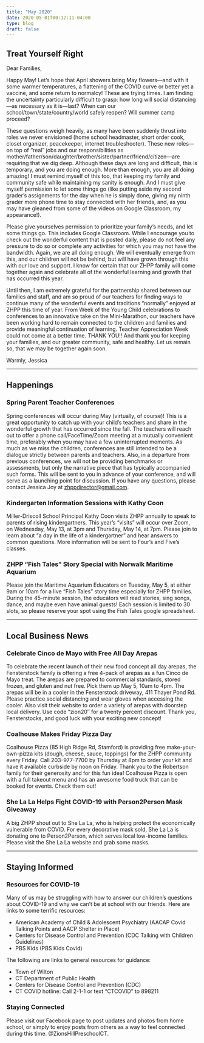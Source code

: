 ```yaml
---
title: "May 2020"
date: 2020-05-01T00:12:11-04:00
type: blog
draft: false
---
```


## Treat Yourself Right

Dear Families,

Happy May! Let’s hope that April showers bring May flowers—and with it some warmer temperatures, a flattening of the COVID curve or better yet a vaccine, and some return to normalcy! These are trying times. I am finding the uncertainty particularly difficult to grasp: how long will social distancing—as necessary as it is—last? When can our school/town/state/country/world safely reopen? Will summer camp proceed?

These questions weigh heavily, as many have been suddenly thrust into roles we never envisioned (home school headmaster, short order cook, closet organizer, peacekeeper, internet troubleshooter). These new roles—on top of “real” jobs and our responsibilities as mother/father/son/daughter/brother/sister/partner/friend/citizen—are requiring that we dig deep. Although these days are long and difficult, this is temporary, and you are doing enough. More than enough, you are all doing amazing! I must remind myself of this too, that keeping my family and community safe while maintaining my sanity is enough. And I must give myself permission to let some things go (like putting aside my second grader’s assignments for the day when he is simply done, giving my ninth grader more phone time to stay connected with her friends, and, as you may have gleaned from some of the videos on Google Classroom, my appearance!).

Please give yourselves permission to prioritize your family’s needs, and let some things go. This includes Google Classroom. While I encourage you to check out the wonderful content that is posted daily, please do not feel any pressure to do so or complete any activities for which you may not have the bandwidth. Again, we are all doing enough. We will eventually emerge from this, and our children will not be behind, but will have grown through this with our love and support. I know for certain that our ZHPP family will come together again and celebrate all of the wonderful learning and growth that has occurred this year.

Until then, I am extremely grateful for the partnership shared between our families and staff, and am so proud of our teachers for finding ways to continue many of the wonderful events and traditions “normally” enjoyed at ZHPP this time of year. From Week of the Young Child celebrations to conferences to an innovative take on the Mini-Marathon, our teachers have been working hard to remain connected to the children and families and provide meaningful continuation of learning. Teacher Appreciation Week could not come at a better time. THANK YOU!! And thank you for keeping your families, and our greater community, safe and healthy. Let us remain so, that we may be together again soon.

Warmly,
Jessica

---

## Happenings

### Spring Parent Teacher Conferences

Spring conferences will occur during May (virtually, of course)! This is a great opportunity to catch up with your child’s teachers and share in the wonderful growth that has occurred since the fall. The teachers will reach out to offer a phone call/FaceTime/Zoom meeting at a mutually convenient time, preferably when you may have a few uninterrupted moments. As much as we miss the children, conferences are still intended to be a dialogue strictly between parents and teachers. Also, in a departure from previous conferences, we will not be providing benchmarks or assessments, but only the narrative piece that has typically accompanied such forms. This will be sent to you in advance of your conference, and will serve as a launching point for discussion. If you have any questions, please contact Jessica Joy at zhppdirector@gmail.com.

### Kindergarten Information Sessions with Kathy Coon

Miller-Driscoll School Principal Kathy Coon visits ZHPP annually to speak to parents of rising kindergartners. This year’s “visits” will occur over Zoom, on Wednesday, May 13, at 3pm and Thursday, May 14, at 7pm. Please join to learn about “a day in the life of a kindergartner” and hear answers to common questions. More information will be sent to Four’s and Five’s classes.

### ZHPP “Fish Tales” Story Special with Norwalk Maritime Aquarium

Please join the Maritime Aquarium Educators on Tuesday, May 5, at either 9am or 10am for a live “Fish Tales” story time especially for ZHPP families. During the 45-minute session, the educators will read stories, sing songs, dance, and maybe even have animal guests! Each session is limited to 30 slots, so please reserve your spot using the Fish Tales google spreadsheet.

---

## Local Business News

### Celebrate Cinco de Mayo with Free All Day Arepas
To celebrate the recent launch of their new food concept all day arepas, the Fensterstock family is offering a free 4-pack of arepas as a fun Cinco de Mayo treat. The arepas are prepared to commercial standards, stored frozen, and gluten and nut free. Pick them up May 5, 10am to 4pm. The arepas will be in a cooler in the Fensterstock driveway, 411 Thayer Pond Rd. Please practice social distancing and wear gloves when accessing the cooler. Also visit their website to order a variety of arepas with doorstep local delivery. Use code “zion20″ for a twenty percent discount. Thank you, Fensterstocks, and good luck with your exciting new concept!

### Coalhouse Makes Friday Pizza Day

Coalhouse Pizza (85 High Ridge Rd, Stamford) is providing free make-your-own-pizza kits (dough, cheese, sauce, toppings) for the ZHPP community every Friday. Call 203-977-7700 by Thursday at 8pm to order your kit and have it available curbside by noon on Friday. Thank you to the Robertson family for their generosity and for this fun idea! Coalhouse Pizza is open with a full takeout menu and has an awesome food truck that can be booked for events. Check them out!

### She La La Helps Fight COVID-19 with Person2Person Mask Giveaway
A big ZHPP shout out to She La La, who is helping protect the economically vulnerable from COVID. For every decorative mask sold, She La La is donating one to Person2Person, which serves local low-income families. Please visit the She La La website and grab some masks.

---

## Staying Informed

### Resources for COVID-19

Many of us may be struggling with how to answer our children’s questions about COVID-19 and why we can’t be at school with our friends. Here are links to some terrific resources:

* American Academy of Child & Adolescent Psychiatry (AACAP Covid Talking Points and AACP Shelter in Place)
* Centers for Disease Control and Prevention (CDC Talking with Children Guidelines)
* PBS Kids (PBS Kids Covid)

The following are links to general resources for guidance:

* Town of Wilton
* CT Department of Public Health
* Centers for Disease Control and Prevention (CDC)
* CT COVID hotline: Call 2-1-1 or text “CTCOVID” to 898211

### Staying Connected

Please visit our Facebook page to post updates and photos from home school, or simply to enjoy posts from others as a way to feel connected during this time. \@ZionsHillPreschoolCT.
